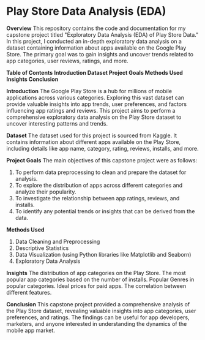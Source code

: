 # Play Store Data Analysis (EDA)
**Overview**
This repository contains the code and documentation for my capstone project titled "Exploratory Data Analysis (EDA) of Play Store Data." In this project, I conducted an in-depth exploratory data analysis on a dataset containing information about apps available on the Google Play Store. The primary goal was to gain insights and uncover trends related to app categories, user reviews, ratings, and more.

**Table of Contents**
**Introduction
Dataset
Project Goals
Methods Used
Insights
Conclusion**

**Introduction**
The Google Play Store is a hub for millions of mobile applications across various categories. Exploring this vast dataset can provide valuable insights into app trends, user preferences, and factors influencing app ratings and reviews. This project aims to perform a comprehensive exploratory data analysis on the Play Store dataset to uncover interesting patterns and trends.

**Dataset**
The dataset used for this project is sourced from Kaggle. It contains information about different apps available on the Play Store, including details like app name, category, rating, reviews, installs, and more.

**Project Goals**
The main objectives of this capstone project were as follows:

1. To perform data preprocessing to clean and prepare the dataset for analysis.
2. To explore the distribution of apps across different categories and analyze their popularity.
3. To investigate the relationship between app ratings, reviews, and installs.
4. To identify any potential trends or insights that can be derived from the data.

**Methods Used**
1. Data Cleaning and Preprocessing
2. Descriptive Statistics
3. Data Visualization (using Python libraries like Matplotlib and Seaborn)
4. Exploratory Data Analysis

**Insights**
The distribution of app categories on the Play Store.
The most popular app categories based on the number of installs.
Popular Genres in popular categories.
Ideal prices for paid apps.
The correlation between different features.

**Conclusion**
This capstone project provided a comprehensive analysis of the Play Store dataset, revealing valuable insights into app categories, user preferences, and ratings. The findings can be useful for app developers, marketers, and anyone interested in understanding the dynamics of the mobile app market.

